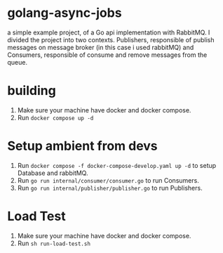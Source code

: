 # golang-async-jobs
a simple example project, of a Go api implementation with RabbitMQ. I divided the project into two contexts. Publishers, responsible of publish messages on message broker (in this case i used rabbitMQ) and Consumers, responsible of consume and remove messages from the queue.

# building
 1) Make sure your machine have docker and docker compose.
 2) Run ``` docker compose up -d ```

# Setup ambient from devs
 1) Run ``` docker compose -f docker-compose-develop.yaml up -d ``` to setup Database and rabbitMQ.
 2) Run ``` go run internal/consumer/consumer.go ``` to run Consumers.
 2) Run ``` go run internal/publisher/publisher.go ``` to run Publishers.

# Load Test
 1) Make sure your machine have docker and docker compose.
 2) Run ``` sh run-load-test.sh ```
